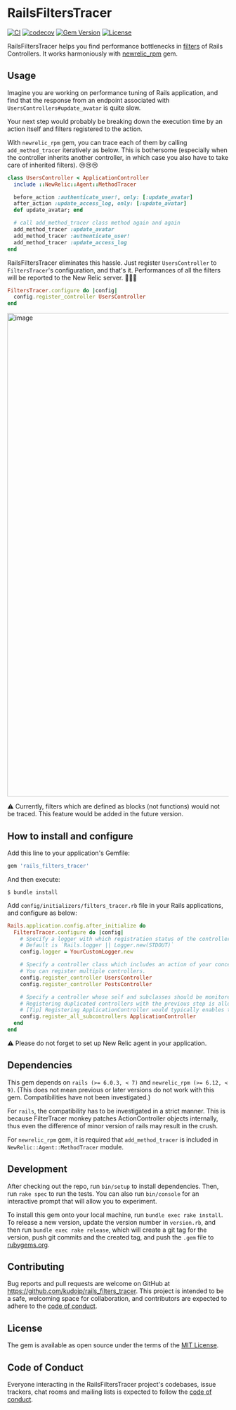 # RailsFiltersTracer

[![CI](https://github.com/kudojp/rails_filters_tracer/workflows/CI/badge.svg?branch=main)](https://github.com/kudojp/rails_filters_tracer/actions?query=workflow%3ACI+branch%3Amain)
[![codecov](https://codecov.io/gh/kudojp/rails_filters_tracer/branch/main/graph/badge.svg?token=KSQO6HIAUH)](https://codecov.io/gh/kudojp/rails_filters_tracer)
[![Gem Version](https://badge.fury.io/rb/rails_filters_tracer.svg)](https://badge.fury.io/rb/rails_filters_tracer)
[![License](https://img.shields.io/github/license/kudojp/rails_filters_tracer)](./LICENSE)

RailsFiltersTracer helps you find performance bottlenecks in [filters](https://guides.rubyonrails.org/action_controller_overview.html#filters) of Rails Controllers. It works harmoniously with [newrelic_rpm](https://rubygems.org/gems/newrelic_rpm) gem.

## Usage

Imagine you are working on performance tuning of Rails application, and find that the response from an endpoint associated with `UsersControllers#update_avatar` is quite slow.

Your next step would probably be breaking down the execution time by an action itself and filters registered to the action.

With `newrelic_rpm` gem, you can trace each of them by calling `add_method_tracer` iteratively as below. This is bothersome (especially when the controller inherits another controller, in which case you also have to take care of inherited filters). 😢😢😢

```rb
class UsersController < ApplicationController
  include ::NewRelic::Agent::MethodTracer

  before_action :authenticate_user!, only: [:update_avatar]
  after_action :update_access_log, only: [:update_avatar]
  def update_avatar; end

  # call add_method_tracer class method again and again
  add_method_tracer :update_avatar
  add_method_tracer :authenticate_user!
  add_method_tracer :update_access_log
end
```

RailsFiltersTracer eliminates this hassle. Just register `UsersController` to `FiltersTracer`'s configuration, and that's it. Performances of all the filters will be reported to the New Relic server. 🎉🎉🎉

```rb
FiltersTracer.configure do |config|
  config.register_controller UsersController
end
```

<img width="1098" alt="image" src="https://user-images.githubusercontent.com/44487754/158318937-cedeb49c-0351-4ebe-bc59-6565c3b17857.png">


⚠️ Currently, filters which are defined as blocks (not functions) would not be traced. This feature would be added in the future version.

## How to install and configure

Add this line to your application's Gemfile:

```ruby
gem 'rails_filters_tracer'
```

And then execute:

```
$ bundle install
```

Add `config/initializers/filters_tracer.rb` file in your Rails applications, and configure as below:

```rb
Rails.application.config.after_initialize do
  FiltersTracer.configure do |config|
    # Specify a logger with which registration status of the controller is logged.
    # Default is `Rails.logger || Logger.new(STDOUT)`
    config.logger = YourCustomLogger.new

    # Specify a controller class which includes an action of your concern.
    # You can register multiple controllers.
    config.register_controller UsersController
    config.register_controller PostsController

    # Specify a controller whose self and subclasses should be monitored.
    # Registering duplicated controllers with the previous step is allowed.
    # [Tip] Registering ApplicationController would typically enables to monitor all the filters in Rails app.
    config.register_all_subcontrollers ApplicationController
  end
end
```

⚠️ Please do not forget to set up New Relic agent in your application.

## Dependencies

This gem depends on `rails (>= 6.0.3, < 7)` and `newrelic_rpm (>= 6.12, < 9)`.
(This does not mean previous or later versions do not work with this gem. Compatibilities have not been investigated.)

For `rails`, the compatibility has to be investigated in a strict manner. This is because FilterTracer monkey patches ActionController objects internally, thus even the difference of minor version of rails may result in the crush.

For `newrelic_rpm` gem, it is required that `add_method_tracer` is included in `NewRelic::Agent::MethodTracer` module.

## Development

After checking out the repo, run `bin/setup` to install dependencies. Then, run `rake spec` to run the tests. You can also run `bin/console` for an interactive prompt that will allow you to experiment.

To install this gem onto your local machine, run `bundle exec rake install`. To release a new version, update the version number in `version.rb`, and then run `bundle exec rake release`, which will create a git tag for the version, push git commits and the created tag, and push the `.gem` file to [rubygems.org](https://rubygems.org).

## Contributing

Bug reports and pull requests are welcome on GitHub at https://github.com/kudojp/rails_filters_tracer. This project is intended to be a safe, welcoming space for collaboration, and contributors are expected to adhere to the [code of conduct](https://github.com/kudojp/rails_filters_tracer/blob/master/CODE_OF_CONDUCT.md).

## License

The gem is available as open source under the terms of the [MIT License](https://opensource.org/licenses/MIT).

## Code of Conduct

Everyone interacting in the RailsFiltersTracer project's codebases, issue trackers, chat rooms and mailing lists is expected to follow the [code of conduct](https://github.com/[USERNAME]/rails_filters_tracer/blob/master/CODE_OF_CONDUCT.md).
